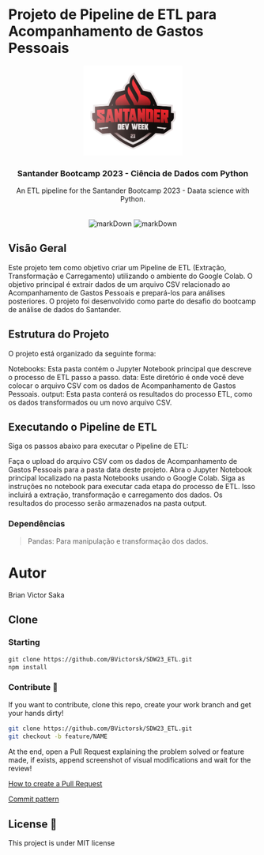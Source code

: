 # Projeto de Pipeline de ETL para Acompanhamento de Gastos Pessoais
<div align="center">
  <a href="https://github.com/BVictorsk/SDW23_ETL">
    <img src="images/sdw2023-logo.png" alt="Logo" width="200" height="182">
  </a>
  <h3 align="center">Santander Bootcamp 2023 - Ciência de Dados com Python</h3>
  <p align="center">
    An ETL pipeline for the Santander Bootcamp 2023 - Daata science with Python.
</div>

<br>

<div align="center">
      <img align="center" alt="markDown" src="https://img.shields.io/badge/Python-14354C?style=for-the-badge&logo=python&logoColor=white" />
      <img align="center" alt="markDown" src="https://img.shields.io/badge/jupyter-%23FA0F00.svg?style=for-the-badge&logo=jupyter&logoColor=white" />
</div>

## Visão Geral
Este projeto tem como objetivo criar um Pipeline de ETL (Extração, Transformação e Carregamento) utilizando o ambiente do Google Colab. O objetivo principal é extrair dados de um arquivo CSV relacionado ao Acompanhamento de Gastos Pessoais e prepará-los para análises posteriores. O projeto foi desenvolvido como parte do desafio do bootcamp de análise de dados do Santander.

## Estrutura do Projeto
O projeto está organizado da seguinte forma:

Notebooks: Esta pasta contém o Jupyter Notebook principal que descreve o processo de ETL passo a passo.
data: Este diretório é onde você deve colocar o arquivo CSV com os dados de Acompanhamento de Gastos Pessoais.
output: Esta pasta conterá os resultados do processo ETL, como os dados transformados ou um novo arquivo CSV.

## Executando o Pipeline de ETL
Siga os passos abaixo para executar o Pipeline de ETL:

Faça o upload do arquivo CSV com os dados de Acompanhamento de Gastos Pessoais para a pasta data deste projeto.
Abra o Jupyter Notebook principal localizado na pasta Notebooks usando o Google Colab.
Siga as instruções no notebook para executar cada etapa do processo de ETL. Isso incluirá a extração, transformação e carregamento dos dados.
Os resultados do processo serão armazenados na pasta output.

### Dependências
> Pandas: Para manipulação e transformação dos dados.


# Autor
Brian Victor Saka

## Clone

### Starting

```
git clone https://github.com/BVictorsk/SDW23_ETL.git
npm install
```


### Contribute 🚀

If you want to contribute, clone this repo, create your work branch and get your hands dirty!

```bash
git clone https://github.com/BVictorsk/SDW23_ETL.git
git checkout -b feature/NAME
```

 At the end, open a Pull Request explaining the problem solved or feature made, if exists, append screenshot of visual modifications and wait for the review!

[How to create a Pull Request](https://www.atlassian.com/br/git/tutorials/making-a-pull-request)

[Commit pattern](https://gist.github.com/joshbuchea/6f47e86d2510bce28f8e7f42ae84c716)

<h2 id="license">License 📃 </h2>

This project is under MIT license
